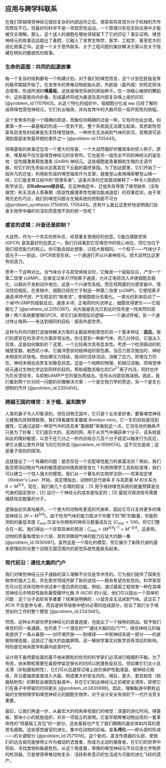 ## 应用与跨学科联系

在我们穿越嗅觉神经元错综复杂的内部运作之后，很容易将其视为分子机械的杰作而赞叹不已。但最好的科学不是一项观赏性运动，一个原理只有在实际应用中才能被完全理解。那么，这个迷人的细胞在哪些领域留下了它的印记？事实证明，嗅觉神经元的故事远远超出了鼻腔，它融入了发育生物学、医学、工程学，甚至宏大的进化叙事之中。这是一个关于意外联系、关于工程问题的美妙解决方案以及关于隐藏在明处的脆弱性的故事。

### 生命的蓝图：共同的起源故事

每一个复杂的结构都有一个构建计划。对于我们的嗅觉而言，这个计划在胚胎发育的极早期就开始了。在发育中的脊椎动物胚胎头部，外胚层（最外层）的特定斑块会增厚，形成所谓的**嗅基板**。这些是嗅觉系统的原始种子。在一场精心编排的舞蹈中，这些基板向内折叠，形成最终将成为鼻道及其内部复杂嗅上皮的凹坑 [@problem_id:1707663]。从这个特化的组织中，祖细胞分化成 мы 已经了解的成熟嗅觉感觉神经元，它们长出轴突，并向发育中的大脑开启一段开拓性的旅程。

这个发育序列是一个精确的奇迹，而像任何精确的过程一样，它有时也会出错。如果第一步——鼻基板的形成——受到干扰，整个系统就无法建立起来。其悲剧性但富有启发性的结果是先天性嗅觉缺失，一种终生无法闻到气味的状况，其根源可追溯到面部发育最早期的事件之一 [@problem-id:1705441]。

但嗅基板的故事还包含一个更大的惊喜，一个大自然偏好优雅效率的惊人例子。原来，嗅基板不仅仅是嗅觉神经元的孕育所。它也是另一组完全不同的神经元的诞生地：促性腺激素释放激素 (GnRH) 神经元。这些细胞是青春期和生殖的主调节器，但它们的生命起点远离其在下丘脑的最终家园。为了到达那里，它们开始了一段非凡的迁徙，利用新形成的嗅觉轴突作为支架，就像登山者用绳索攀登山峰一样。它们是发育过程中的“搭便车者”。这条共享的迁徙路径解释了一种令人困惑的医学状况，即**Kallmann综合征**。在这种病症中，迁徙失败导致了嗅觉缺失（没有嗅觉）和无法进入青春期（低促性腺激素性性腺功能减退症）的双重症状。由于发育历史的巧合，我们的嗅觉问题与生殖系统的控制密不可分 [@problem_synthesis:1750600, 1705441]。还有什么能比这更好地说明我们自身生物学中编织的深刻而意想不到的统一性呢？

### 感官的逻辑：兴奋还是抑制？

大自然，作为一个务实的修补匠，经常重复使用好的创意。G蛋白偶联受体 (GPCR) 是其最好的创意之一。我们已经看到它在嗅觉中的核心地位，但它也位于我们视觉能力的核心。你可能会因此想象，过程大致相同。一个粒子——气味分子或光子——到达，GPCR改变形状，一个通道打开以兴奋神经元。但大自然比这更有创造力。

思考一下这种对比。当气味分子与其受体结合时，它触发一个级联反应，*产生*一个第二信使 (cAMP)，后者反过来*打开*阳离子通道，允许正电荷流入并使细胞去极化，以趋向于发射动作电位。这是一个兴奋性系统。而在视网膜的光感受器中，情况恰恰相反。在黑暗中，细胞已经在忙于制造一种第二信使 (cGMP)，它使阳离子通道*保持开放*，产生稳定的“暗电流”，使细胞部分去极化。一束光的到来启动了一个*破坏*cGMP的级联反应。通道*关闭*，正电荷的内流停止，细胞变得更负——它超极化了 [@problem_id:2350397]。向大脑报告光已到达的信号是一阵突然的寂静！两个系统都使用GPCR，但它们采用相反的逻辑——一个通过呼喊，另一个通过停止嗡鸣——来达到相同的目标：报告外部世界。

这种为共同问题打造独特解决方案的主题延伸到感觉的另一个基本特征：**适应**。我们的感官在检测*变化*方面非常出色。你注意到一种新气味，但几分钟后，它就淡入背景。这是如何做到的？这里，一个比较再次具有启发性。考虑一个检测振动的机械感受器，帕西尼小体。它被洋葱状的结缔组织层包裹。当压力首次施加时，神经末梢变形并放电。但如果压力持续，层间的流体流动，消散了应力。即使压力仍在，神经末梢也会恢复到静息状态。这是一个纯粹的物理、机械过滤器。而嗅觉神经元通过生物化学达到同样的目的。帮助细胞去极化的$Ca^{2+}$离子内流，同时也作为负反馈信号，与抑制cAMP产生的蛋白质结合。信号从内部自我减弱。因此，我们看到两个针对同一问题的优雅解决方案：一个是生物力学的奇迹，另一个是生化控制的杰作 [@problem_id:2350414]。

### 跨越王国的嗅觉：关于蛾、鼠和数学

人类的鼻子令人印象深刻，但在动物王国中，它只是个业余爱好者。要看嗅觉神经元被推向其物理极限，我们得看雄性家蚕蛾 *Bombyx mori*。它一生的目标是找到雌性，它通过追踪一种空气中的信息素“蚕蛾醇”来做到这一点。它羽毛状的触角不只是为了好看；它们是巨大的、高效的网，用于从空气中捕获单个分子。该系统是如此的精妙敏感，以至于在几分之一秒内仅结合几百个分子就足以触发行为反应，使它从数公里外开始飞向它的伴侣 [@problem_id:1699074]。这不仅仅是闻；这是量子级别的探测。

这就提出了一个有趣的问题：是否存在一个支配嗅觉能力的普遍法则？例如，我们能否预测动物对气味的敏感度如何随其体型变化？利用物理学工具和标度律，我们可以建立一个惊人强大的模型。我们从一个著名的生物学法则——克莱伯定律（Kleiber's Law）开始，该定律指出，动物的总代谢率 $B$ 与其质量 $M$ 的关系为 $B \propto M^{3/4}$。现在，我们做几个合理的假设：(1) 用于维持嗅觉系统的能量预算是总代谢的固定部分；(2) 运行一个神经元的成本是恒定的；(3) 最低可探测信号需要捕获恒定数量的分子。

逻辑由此优美地展开。一个更大的动物有更高的代谢率，因此它可以支持更多的嗅觉神经元 ($N \propto M^{3/4}$)。由于检测气味的能力取决于你撒下的“网”的数量，你能检测到的最低浓度 $C_{\min}$ 应该与你拥有的神经元数量成反比 ($C_{\min} \propto 1/N$)。将它们整合在一起，我们得出一个非常简单的预测：$C_{\min} \propto (M^{3/4})^{-1} = M^{-3/4}$。这表明，动物的质量每增加十六倍，其检测微弱气味的能力应该大约翻一番 [@problem_id:1930097]。虽然这是一个简化的模型，但它展示了新陈代谢的基本原理如何与整个动物王国范围内的感觉系统性能联系起来。

### 现代前沿：通往大脑的门户

我们对嗅觉神经元分子通路的深入理解不仅仅是学术性的。它为我们提供了探索生物学的强大工具，并在医学领域开辟了新的途径——既有希望也有危险。科学家现在可以在活体动物中测试单个蛋白质的功能。例如，通过基因工程培育一种在其嗅觉神经元中特异性缺失腺苷酸环化酶 III (ACIII) 的小鼠，他们可以提出一个简单的问题：这个分子齿轮有多重要？结果是明确的：小鼠完全无法闻到气味。这证实了 ACIII 不仅是参与者，而且是转导级联中绝对必需的组成部分，验证了我们关于嗅觉如何工作的整个模型 [@problem_id:2343841]。

然而，这种从外部世界到神经元的直接连接，也提出了一个独特的挑战。赋予我们嗅觉的同一条通路，也代表了一个潜在的**“通往大脑的后门”**。嗅觉神经元的轴突提供了一条从鼻腔——对环境开放——到嗅球——中枢神经系统一部分——的直接物理连接。这绕过了强大的血脑屏障。这一解剖学事实对医学具有深远的影响，特别是在纳米医学和鼻内疫苗时代。

设计用于鼻喷雾疫苗的基于纳米颗粒的佐剂的科学家们必须进行精细的平衡。为了有效，纳米颗粒需要在鼻腔停留足够长的时间以刺激免疫反应。但如果它们太小且太滑（非粘膜粘附性），它们可以迅速穿过嗅上皮的保护性黏液层，被神经元吸收，并沿着轴突直接进入大脑，构成重大的安全风险。相反，更大、更具粘性（粘膜粘附性）的颗粒会被困在黏液中，并在它们到达神经元之前被安全清除，即使它们在鼻子中停留的时间更长 [@problem_id:2830899]。因此，理解黏液中颗粒运输的生物物理学和嗅觉神经元的细胞生物学，对于设计安全有效的下一代疗法至关重要。

最后，让我们再退一步，从最宏大的视角审视我们的嗅觉：深邃的进化时间。嗅基板，那块小小的胚胎组织，并非一项孤立的发明。它是早期脊椎动物出现的一套革命性的“颅基板工具包”的一部分。这些基板也产生了我们眼睛的晶状体和内耳的感觉毛细胞。这些感觉器官的进化，集中在动物的前端，是**头颅化**——即头部的形成——的关键部分 [@problem_id:2571018]。这个新的、富含传感器的头部，使我们的远古祖先能够停止作为被动的滤食者，而成为主动的捕食者，在它们的世界中导航、寻找食物和躲避危险。从这个角度看，卑微的嗅觉神经元不仅仅是化学物质的检测器。它是使得脊椎动物复杂、活跃和有意识的生活成为可能的进化飞跃的遗产。